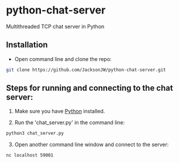 # python-chat-server
Multithreaded TCP chat server in Python

## Installation

- Open command line and clone the repo:

```bash
git clone https://github.com/JacksonJW/python-chat-server.git
```

## Steps for running and connecting to the chat server:
1. Make sure you have [Python](https://www.python.org/ "Python's Homepage") installed.

2. Run the 'chat_server.py' in the command line:

```bash
python3 chat_server.py
```

3. Open another command line window and connect to the server:

```bash
nc localhost 59001
```
